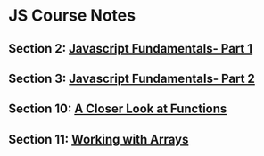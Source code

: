 # JS Course Notes

## Section 2: [Javascript Fundamentals- Part 1](2-js-fundamentals1.md)
## Section 3: [Javascript Fundamentals- Part 2](3-js-fundamentals2.md)
## Section 10: [A Closer Look at Functions](10-functions.md )
## Section 11: [Working with Arrays](11-arrays.md)
